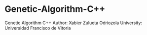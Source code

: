 # Genetic-Algorithm-C++
Genetic Algorithm C++
Author: Xabier Zulueta Odriozola
University: Universidad Francisco de Vitoria

